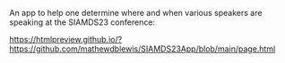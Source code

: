 An app to help one determine where and when various speakers are speaking at the SIAMDS23 conference:

https://htmlpreview.github.io/?https://github.com/mathewdblewis/SIAMDS23App/blob/main/page.html
